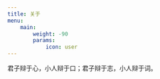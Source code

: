 ```yaml
---
title: 关于
menu:
    main: 
        weight: -90
        params:
            icon: user
---
```


君子辩于心，小人辩于口；君子辩于志，小人辩于词。